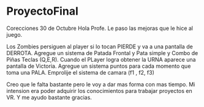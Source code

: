 # ProyectoFinal

Corecciones 30 de Octubre
Hola Profe. Le paso las mejoras que le hice al juego. 

Los Zombies persiguen al player si lo tocan PIERDE y va a una pantalla de DERROTA.
Agregue un sistema de Patada Frontal y Pata simple y Combo de Piñas
Teclas (Q,E,R).
Cuando el PLayer logra obtener la URNA aparece una pantalla de Victoria.
Agregue un sistema puntos para cada momento que toma una PALA.
Emprolije el sistema de camara (f1 , f2, f3)

Creo que le falta bastante pero le voy a dar mas forma con 
mas tiempo. 
Mi intension era poder adquirir los conocimientos
para trabajar proyectos en VR. Y me ayudo bastante gracias.
